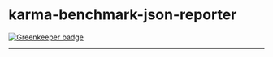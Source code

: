 # karma-benchmark-json-reporter

[![Greenkeeper badge](https://badges.greenkeeper.io/etpinard/karma-benchmark-json-reporter.svg)](https://greenkeeper.io/)

----
